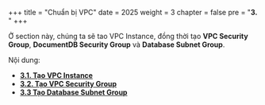 +++
title = "Chuẩn bị VPC"
date = 2025
weight = 3
chapter = false
pre = "<b>3. </b>"
+++

Ở section này, chúng ta sẽ tao VPC Instance,
đồng thời tạo **VPC Security Group**, **DocumentDB Security Group** và **Database Subnet Group**.

Nội dung:

- [**3.1. Tạo VPC Instance**](3.1-create-vpc)
- [**3.2. Tạo VPC Security Group**](3.2-create-vpc-sg)
- [**3.3 Tạo Database Subnet Group**](3.3-create-db-sg)
